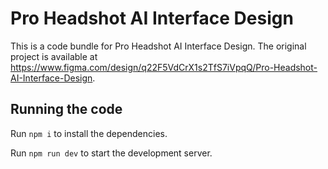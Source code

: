
  # Pro Headshot AI Interface Design

  This is a code bundle for Pro Headshot AI Interface Design. The original project is available at https://www.figma.com/design/q22F5VdCrX1s2TfS7iVpqQ/Pro-Headshot-AI-Interface-Design.

  ## Running the code

  Run `npm i` to install the dependencies.

  Run `npm run dev` to start the development server.
  